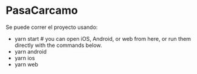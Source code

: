 # PasaCarcamo

Se puede correr el proyecto usando:

- yarn start # you can open iOS, Android, or web from here, or run them directly with the commands below.
- yarn android
- yarn ios
- yarn web
